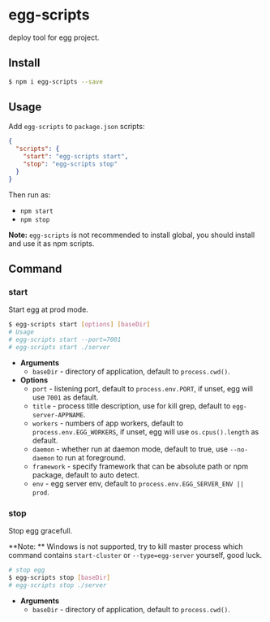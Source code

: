 # egg-scripts

deploy tool for egg project.

## Install

```bash
$ npm i egg-scripts --save
```

## Usage

Add `egg-scripts` to `package.json` scripts:

```json
{
  "scripts": {
    "start": "egg-scripts start",
    "stop": "egg-scripts stop"
  }
}
```

Then run as:
- `npm start`
- `npm stop`

**Note:** `egg-scripts` is not recommended to install global, you should install and use it as npm scripts.

## Command

### start

Start egg at prod mode.

```bash
$ egg-scripts start [options] [baseDir]
# Usage
# egg-scripts start --port=7001
# egg-scripts start ./server
```

- **Arguments**
  - `baseDir` - directory of application, default to `process.cwd()`.
- **Options**
  - `port` - listening port, default to `process.env.PORT`, if unset, egg will use `7001` as default.
  - `title` - process title description, use for kill grep, default to `egg-server-APPNAME`.
  - `workers` - numbers of app workers, default to `process.env.EGG_WORKERS`, if unset, egg will use `os.cpus().length`  as default.
  - `daemon` - whether run at daemon mode, default to true, use `--no-daemon` to run at foreground.
  - `framework` - specify framework that can be absolute path or npm package, default to auto detect.
  - `env` - egg server env, default to `process.env.EGG_SERVER_ENV || prod`.

### stop

Stop egg gracefull.

**Note: ** Windows is not supported, try to kill master process which command contains `start-cluster` or `--type=egg-server` yourself, good luck.

```bash
# stop egg
$ egg-scripts stop [baseDir]
# egg-scripts stop ./server
```

- **Arguments**
  - `baseDir` - directory of application, default to `process.cwd()`.